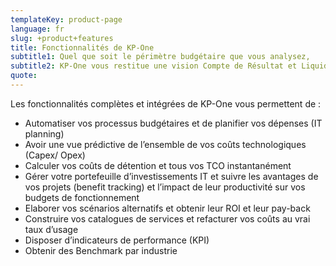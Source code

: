 ```yaml
---
templateKey: product-page
language: fr
slug: +product+features
title: Fonctionnalités de KP-One
subtitle1: Quel que soit le périmètre budgétaire que vous analysez,
subtitle2: KP-One vous restitue une vision Compte de Résultat et Liquidités
quote: 
---
```

Les fonctionnalités complètes et intégrées de KP-One vous permettent de :
 
- Automatiser vos processus budgétaires et de planifier vos dépenses (IT planning)
- Avoir une vue prédictive de l’ensemble de vos coûts technologiques (Capex/ Opex)
- Calculer vos coûts de détention et tous vos TCO instantanément
- Gérer votre portefeuille d’investissements IT et suivre les avantages de vos projets  (benefit tracking) et l’impact de leur productivité sur vos budgets de fonctionnement
- Elaborer vos scénarios alternatifs et obtenir leur ROI et leur pay-back
- Construire vos catalogues de services et refacturer vos coûts au vrai taux d’usage
- Disposer d’indicateurs de performance (KPI)
- Obtenir des Benchmark par industrie
